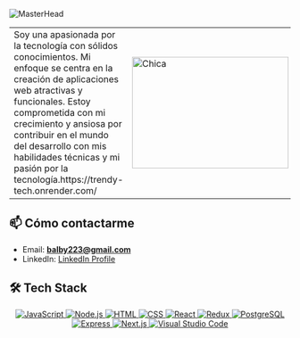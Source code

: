 ![MasterHead](https://www.houston-pc.com/wp-content/uploads/2016/05/Custom-Coding-Houston-TX-Houston-PC-Services.png)

<table>
  <tr>
    <td width="50%">
      Soy una apasionada por la tecnología con sólidos conocimientos. Mi enfoque se centra en la creación de aplicaciones web atractivas y funcionales. Estoy comprometida con mi crecimiento y ansiosa por contribuir en el mundo del desarrollo con mis habilidades técnicas y mi pasión por la tecnología.https://trendy-tech.onrender.com/
    </td>
    <td width="50%">
      <img src="https://cdn.dribbble.com/users/1920348/screenshots/4332641/shot09.gif" alt="Chica" width="280" height="200">
    </td>
  </tr>
</table>

## 📫 Cómo contactarme

- Email: **balby223@gmail.com**
- LinkedIn: [LinkedIn Profile](https://www.linkedin.com/in/alejandra-león-b080a8234)

## 🛠 Tech Stack

<p align="center">
  <a href="https://developer.mozilla.org/en-US/docs/Web/JavaScript">
    <img src="https://img.shields.io/badge/-JavaScript-05122A?style=flat&logo=javascript" alt="JavaScript">
  </a>
  <a href="https://nodejs.org">
    <img src="https://img.shields.io/badge/-Node.js-05122A?style=flat&logo=node.js" alt="Node.js">
  </a>
  <a href="https://developer.mozilla.org/en-US/docs/Web/HTML">
    <img src="https://img.shields.io/badge/-HTML-05122A?style=flat&logo=HTML5" alt="HTML">
  </a>
  <a href="https://developer.mozilla.org/en-US/docs/Web/CSS">
    <img src="https://img.shields.io/badge/-CSS-05122A?style=flat&logo=CSS3&logoColor=1572B6" alt="CSS">
  </a>
  <a href="https://reactjs.org">
    <img src="https://img.shields.io/badge/-React-05122A?style=flat&logo=react" alt="React">
  </a>
  <a href="https://redux.js.org">
    <img src="https://img.shields.io/badge/-Redux-05122A?style=flat&logo=redux" alt="Redux">
  </a>
  <a href="https://www.postgresql.org">
    <img src="https://img.shields.io/badge/-PostgreSQL-05122A?style=flat&logo=postgresql" alt="PostgreSQL">
  </a>
  <a href="https://expressjs.com">
    <img src="https://img.shields.io/badge/-Express-05122A?style=flat&logo=express" alt="Express">
  </a>
  <a href="https://nextjs.org">
    <img src="https://img.shields.io/badge/-Next.js-05122A?style=flat&logo=next-dot-js" alt="Next.js">
  </a>
  <a href="https://code.visualstudio.com">
    <img src="https://img.shields.io/badge/-Visual%20Studio%20Code-05122A?style=flat&logo=visual-studio-code&logoColor=007ACC" alt="Visual Studio Code">
  </a>
</p>

